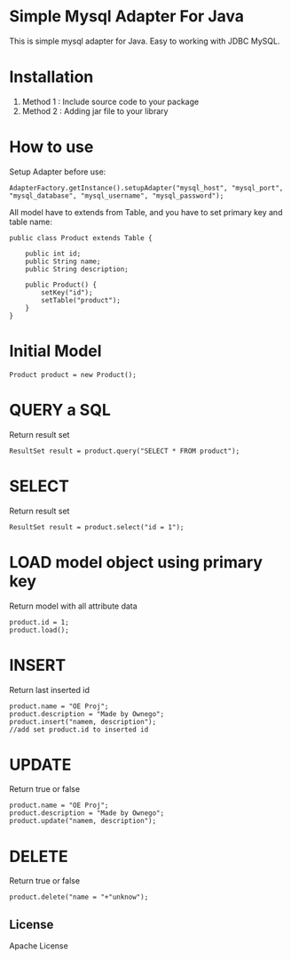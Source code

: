 # Simple Mysql Adapter For Java                                                                                     

This is simple mysql adapter for Java. Easy to working with JDBC MySQL.

# Installation
1. Method 1 : Include source code to your package
2. Method 2 : Adding jar file to your library

# How to use
Setup Adapter before use:
    
    AdapterFactory.getInstance().setupAdapter("mysql_host", "mysql_port", "mysql_database", "mysql_username", "mysql_password");

All model have to extends from Table, and you have to set primary key and table name:

    public class Product extends Table {
    
    	public int id;
    	public String name;
    	public String description;
    	
    	public Product() {
    		setKey("id");
    		setTable("product");
    	}
    }

# Initial Model
    Product product = new Product();
    
# QUERY a SQL
Return result set

    ResultSet result = product.query("SELECT * FROM product");
    
# SELECT
Return result set

    ResultSet result = product.select("id = 1");
    
# LOAD model object using primary key
Return model with all attribute data

    product.id = 1;
    product.load();

# INSERT
Return last inserted id

    product.name = "OE Proj";
    product.description = "Made by Ownego";
    product.insert("namem, description");
    //add set product.id to inserted id

# UPDATE
Return true or false

    product.name = "OE Proj";
    product.description = "Made by Ownego";
    product.update("namem, description");
    
# DELETE
Return true or false

    product.delete("name = "+"unknow");
    
License
----

Apache License
